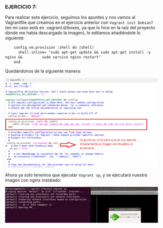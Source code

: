 ### EJERCICIO 7:

Para realizar este ejercicio, seguimos los apuntes y nos vamos al Vagrantfile que creamos en el ejercicio anterior con `Vagrant init Debian7` (en mí caso está en .vagrant.d/boxes, ya que lo hice en la raíz del proyecto dónde me había descargado la imagen), lo editamos añadiéndole lo siguiente:

        config.vm.provision :shell do |shell|
          shell.inline= "sudo apt-get update && sudo apt-get install -y nginx &&         sudo service nginx restart"
	    end

Quedándonos de la siguiente manera:

![](capturas/26.png)

Ahora ya solo tenemos que ejecutar `Vagrant up`, y se ejecutará nuestra imagen con nginx instalado:

![](capturas/27.png)